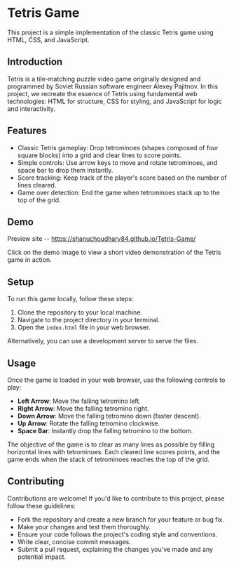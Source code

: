 
# Tetris Game

This project is a simple implementation of the classic Tetris game using HTML, CSS, and JavaScript.
## Introduction

Tetris is a tile-matching puzzle video game originally designed and programmed by Soviet Russian software engineer Alexey Pajitnov. In this project, we recreate the essence of Tetris using fundamental web technologies: HTML for structure, CSS for styling, and JavaScript for logic and interactivity.

## Features

- Classic Tetris gameplay: Drop tetrominoes (shapes composed of four square blocks) into a grid and clear lines to score points.
- Simple controls: Use arrow keys to move and rotate tetrominoes, and space bar to drop them instantly.
- Score tracking: Keep track of the player's score based on the number of lines cleared.
- Game over detection: End the game when tetrominoes stack up to the top of the grid.

## Demo
Preview site -- https://shanuchoudhary84.github.io/Tetris-Game/


Click on the demo image to view a short video demonstration of the Tetris game in action.

## Setup

To run this game locally, follow these steps:

1. Clone the repository to your local machine.
2. Navigate to the project directory in your terminal.
3. Open the `index.html` file in your web browser.

Alternatively, you can use a development server to serve the files.

## Usage

Once the game is loaded in your web browser, use the following controls to play:

- **Left Arrow**: Move the falling tetromino left.
- **Right Arrow**: Move the falling tetromino right.
- **Down Arrow**: Move the falling tetromino down (faster descent).
- **Up Arrow**: Rotate the falling tetromino clockwise.
- **Space Bar**: Instantly drop the falling tetromino to the bottom.

The objective of the game is to clear as many lines as possible by filling horizontal lines with tetrominoes. Each cleared line scores points, and the game ends when the stack of tetrominoes reaches the top of the grid.

## Contributing

Contributions are welcome! If you'd like to contribute to this project, please follow these guidelines:

- Fork the repository and create a new branch for your feature or bug fix.
- Make your changes and test them thoroughly.
- Ensure your code follows the project's coding style and conventions.
- Write clear, concise commit messages.
- Submit a pull request, explaining the changes you've made and any potential impact.
